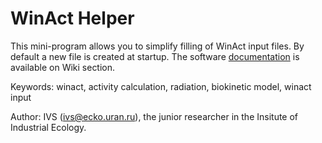 # WinAct Helper
This mini-program allows you to simplify filling of WinAct input files. By default a new file is created at startup. 
The software [documentation](https://github.com/VSZ2020/WinAct_Helper/wiki) is available on Wiki section.

Keywords: winact, activity calculation, radiation, biokinetic model, winact input

Author: IVS (ivs@ecko.uran.ru), the junior researcher in the Insitute of Industrial Ecology.
